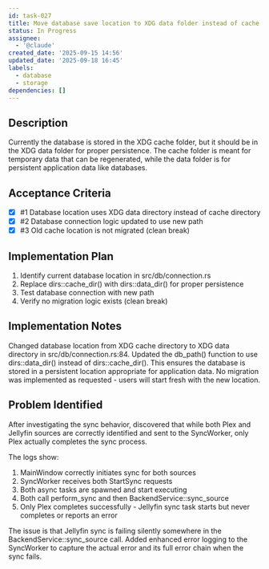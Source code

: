 ```yaml
---
id: task-027
title: Move database save location to XDG data folder instead of cache folder
status: In Progress
assignee:
  - '@claude'
created_date: '2025-09-15 14:56'
updated_date: '2025-09-18 16:45'
labels:
  - database
  - storage
dependencies: []
---
```


## Description

Currently the database is stored in the XDG cache folder, but it should be in the XDG data folder for proper persistence. The cache folder is meant for temporary data that can be regenerated, while the data folder is for persistent application data like databases.

## Acceptance Criteria
<!-- AC:BEGIN -->
- [x] #1 Database location uses XDG data directory instead of cache directory
- [x] #2 Database connection logic updated to use new path
- [x] #3 Old cache location is not migrated (clean break)
<!-- AC:END -->


## Implementation Plan

1. Identify current database location in src/db/connection.rs
2. Replace dirs::cache_dir() with dirs::data_dir() for proper persistence
3. Test database connection with new path
4. Verify no migration logic exists (clean break)


## Implementation Notes

Changed database location from XDG cache directory to XDG data directory in src/db/connection.rs:84. Updated the db_path() function to use dirs::data_dir() instead of dirs::cache_dir(). This ensures the database is stored in a persistent location appropriate for application data. No migration was implemented as requested - users will start fresh with the new location.

## Problem Identified

After investigating the sync behavior, discovered that while both Plex and Jellyfin sources are correctly identified and sent to the SyncWorker, only Plex actually completes the sync process. 

The logs show:
1. MainWindow correctly initiates sync for both sources
2. SyncWorker receives both StartSync requests 
3. Both async tasks are spawned and start executing
4. Both call perform_sync and then BackendService::sync_source
5. Only Plex completes successfully - Jellyfin sync task starts but never completes or reports an error

The issue is that Jellyfin sync is failing silently somewhere in the BackendService::sync_source call. Added enhanced error logging to the SyncWorker to capture the actual error and its full error chain when the sync fails.
